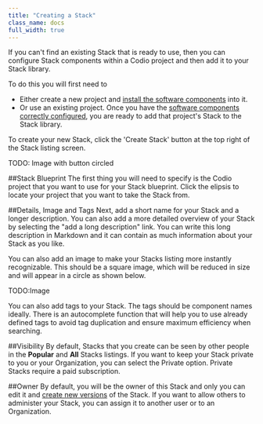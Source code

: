 ```yaml
---
title: "Creating a Stack"
class_name: docs
full_width: true
---
```


If you can't find an existing Stack that is ready to use, then you can configure Stack components within a Codio project and then add it to your Stack library.

To do this you will first need to

- Either create a new project and [install the software components](/docs/boxes/installsw) into it.
- Or use an existing project. Once you have the [software components correctly configured](/docs/boxes/installsw), you are ready to add that project's Stack to the Stack library.

To create your new Stack, click the 'Create Stack' button at the top right of the Stack listing screen.

TODO: Image with button circled

##Stack Blueprint
The first thing you will need to specify is the Codio project that you want to use for your Stack blueprint. Click the elipsis to locate your project that you want to take the Stack from.

##Details, Image and Tags
Next, add a short name for your Stack and a longer description. You can also add a more detailed overview of your Stack by selecting the "add a long description" link. You can write this long description in Markdown and it can contain as much information about your Stack as you like.

You can also add an image to make your Stacks listing more instantly recognizable. This should be a square image, which will be reduced in size and will appear in a circle as shown below.

TODO:Image

You can also add tags to your Stack. The tags should be component names ideally. There is an autocomplete function that will help you to use already defined tags to avoid tag duplication and ensure maximum efficiency when searching.

##Visibility
By default, Stacks that you create can be seen by other people in the **Popular** and **All** Stacks listings. If you want to keep your Stack private to you or your Organization, you can select the Private option. Private Stacks require a paid subscription.

##Owner
By default, you will be the owner of this Stack and only you can edit it and [create new versions](/docs/stacks/update) of the Stack. If you want to allow others to administer your Stack, you can assign it to another user or to an Organization.

